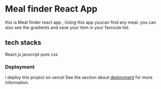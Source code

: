 # Meal finder React App
this is Meal finder react app , Using this app youcan find any meal. you can also see the gradients and save your item in your favroute list.

## tech stacks
React.js
javscript
pure css


### Deployment

i deploy this project on vercel 
See the section about [deployment](https://meal-finder-81rt.vercel.app/) for more information.

